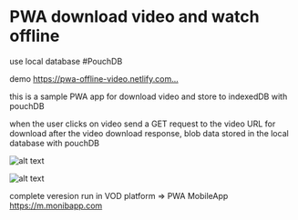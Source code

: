 # PWA download video and watch offline 

use local database #PouchDB

demo https://pwa-offline-video.netlify.com…

this is a sample PWA app for download video and store to indexedDB with pouchDB

when the user clicks on video send a GET request to the video URL for download
after the video download response, blob data stored in the local database with pouchDB 

![alt text](https://github.com/mohammadnazari110/pwa_offline_video_download/blob/master/screenShot/1.png)

![alt text](https://github.com/mohammadnazari110/pwa_offline_video_download/blob/master/screenShot/2.png)

complete veresion run in VOD platform => PWA MobileApp https://m.monibapp.com
